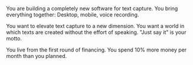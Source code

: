 You are building a completely new software for text capture. You bring everything together: Desktop, mobile, voice recording.

You want to elevate text capture to a new dimension. You want a world in which texts are created without the effort of speaking. &quot;Just say it&quot; is your motto.

You live from the first round of financing. You spend 10% more money per month than you planned.
